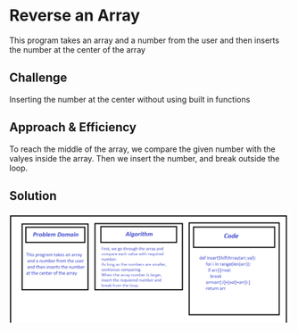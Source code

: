 # Reverse an Array

This program takes an array and a number from the user and then inserts the number at the center of the array

## Challenge

Inserting the number at the center without using built in functions

## Approach & Efficiency

To reach the middle of the array, we compare the given number with the valyes inside the array. Then we insert the number, and break outside the loop.

## Solution

![reverse](/assets/challange2.PNG)
